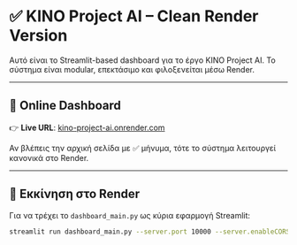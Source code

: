 # ✅ KINO Project AI – Clean Render Version

Αυτό είναι το Streamlit-based dashboard για το έργο KINO Project AI. Το σύστημα είναι modular, επεκτάσιμο και φιλοξενείται μέσω Render.

---

## 🔗 Online Dashboard

👉 **Live URL**: [kino-project-ai.onrender.com](https://kino-project-ai.onrender.com)

Αν βλέπεις την αρχική σελίδα με ✅ μήνυμα, τότε το σύστημα λειτουργεί κανονικά στο Render.

---

## 🚀 Εκκίνηση στο Render

Για να τρέχει το `dashboard_main.py` ως κύρια εφαρμογή Streamlit:

```bash
streamlit run dashboard_main.py --server.port 10000 --server.enableCORS false
